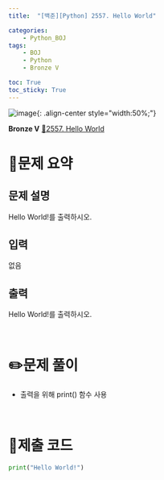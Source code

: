 ```yaml
---
title:  "[백준][Python] 2557. Hello World" 

categories: 
    - Python_BOJ
tags: 
    - BOJ
    - Python
    - Bronze V

toc: True
toc_sticky: True
---
```

![image](https://github.com/user-attachments/assets/32319fe8-99e9-4031-b5d1-9f1909b510dc){: .align-center style="width:50%;"}

**Bronze V** 
[🔗2557. Hello World](https://www.acmicpc.net/problem/2557)

# 📝문제 요약
## 문제 설명
Hello World!를 출력하시오.

## 입력
없음


## 출력
Hello World!를 출력하시오.


<br>

# ✏️문제 풀이
- 출력을 위해 print() 함수 사용

<br>

# 💯제출 코드
```python
print("Hello World!")
```